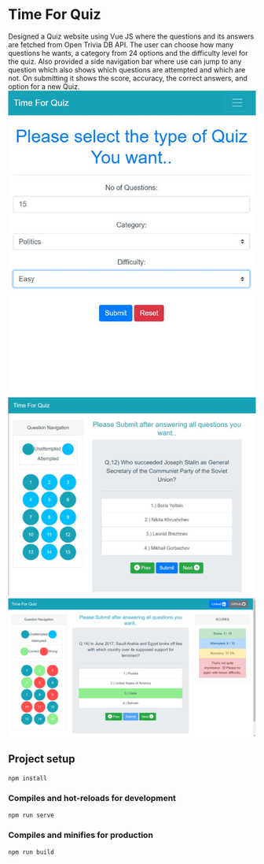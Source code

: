 # Time For Quiz

Designed a Quiz website using Vue JS where the questions and its answers are fetched from Open Trivia DB API. 
The user can choose how many questions he wants, a category from 24 options and the difficulty level for the quiz. 
Also provided a side navigation bar where use can jump to any question which also shows which questions are attempted and which are not. On submitting it shows the score, accuracy, the correct answers, and option for a new Quiz.
![Home Page](/quiz/quiz-mobile.jpg "Homepage")
![Question Answer](/quiz/quiz-tablet.jpg "Question Answers")
![Final Page](/quiz/quiz.jpg "After Submission")

## Project setup
```
npm install
```

### Compiles and hot-reloads for development
```
npm run serve
```

### Compiles and minifies for production
```
npm run build
```
